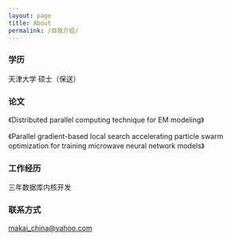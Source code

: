 ```yaml
---
layout: page
title: About
permalink: /自我介绍/
---
```


### 学历  

天津大学 硕士（保送）   

### 论文  

《Distributed parallel computing technique for EM modeling》   

《Parallel gradient-based local search accelerating particle swarm optimization for training microwave neural network models》  


### 工作经历

三年数据库内核开发  

### 联系方式

[makai_china@yahoo.com](mailto:makai_china@yahoo.com)
